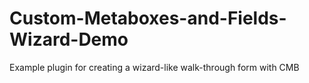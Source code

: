 Custom-Metaboxes-and-Fields-Wizard-Demo
=======================================

Example plugin for creating a wizard-like walk-through form with CMB
